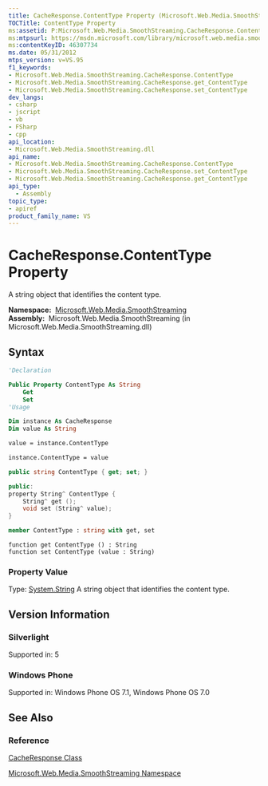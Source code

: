 ```yaml
---
title: CacheResponse.ContentType Property (Microsoft.Web.Media.SmoothStreaming)
TOCTitle: ContentType Property
ms:assetid: P:Microsoft.Web.Media.SmoothStreaming.CacheResponse.ContentType
ms:mtpsurl: https://msdn.microsoft.com/library/microsoft.web.media.smoothstreaming.cacheresponse.contenttype(v=VS.95)
ms:contentKeyID: 46307734
ms.date: 05/31/2012
mtps_version: v=VS.95
f1_keywords:
- Microsoft.Web.Media.SmoothStreaming.CacheResponse.ContentType
- Microsoft.Web.Media.SmoothStreaming.CacheResponse.get_ContentType
- Microsoft.Web.Media.SmoothStreaming.CacheResponse.set_ContentType
dev_langs:
- csharp
- jscript
- vb
- FSharp
- cpp
api_location:
- Microsoft.Web.Media.SmoothStreaming.dll
api_name:
- Microsoft.Web.Media.SmoothStreaming.CacheResponse.ContentType
- Microsoft.Web.Media.SmoothStreaming.CacheResponse.set_ContentType
- Microsoft.Web.Media.SmoothStreaming.CacheResponse.get_ContentType
api_type:
  - Assembly
topic_type:
- apiref
product_family_name: VS
---
```


# CacheResponse.ContentType Property

A string object that identifies the content type.

**Namespace:**  [Microsoft.Web.Media.SmoothStreaming](microsoft-web-media-smoothstreaming-namespace_1.md)  
**Assembly:**  Microsoft.Web.Media.SmoothStreaming (in Microsoft.Web.Media.SmoothStreaming.dll)

## Syntax

```vb
'Declaration

Public Property ContentType As String
    Get
    Set
'Usage

Dim instance As CacheResponse
Dim value As String

value = instance.ContentType

instance.ContentType = value
```

```csharp
public string ContentType { get; set; }
```

```cpp
public:
property String^ ContentType {
    String^ get ();
    void set (String^ value);
}
```

``` fsharp
member ContentType : string with get, set
```

```jscript
function get ContentType () : String
function set ContentType (value : String)
```

### Property Value

Type: [System.String](https://msdn.microsoft.com/library/s1wwdcbf\(v=vs.95\))  
A string object that identifies the content type.

## Version Information

### Silverlight

Supported in: 5  

### Windows Phone

Supported in: Windows Phone OS 7.1, Windows Phone OS 7.0  

## See Also

### Reference

[CacheResponse Class](cacheresponse-class-microsoft-web-media-smoothstreaming_1.md)

[Microsoft.Web.Media.SmoothStreaming Namespace](microsoft-web-media-smoothstreaming-namespace_1.md)
